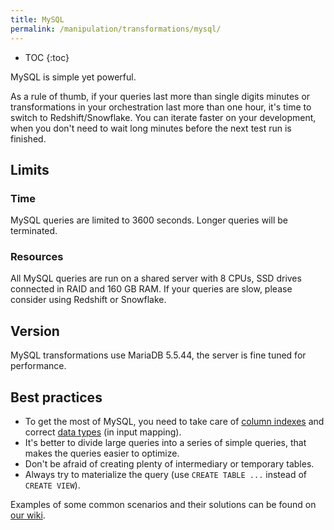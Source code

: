 ```yaml
---
title: MySQL
permalink: /manipulation/transformations/mysql/
---
```


* TOC
{:toc}

MySQL is simple yet powerful.

As a rule of thumb, if your queries last more than single digits minutes or transformations in your orchestration last more than one hour, it's time to switch to Redshift/Snowflake. You can iterate faster on your development, when you don't need to wait long minutes before the next test run is finished. 

## Limits

### Time

MySQL queries are limited to 3600 seconds. Longer queries will be terminated.

### Resources

All MySQL queries are run on a shared server with 8 CPUs, SSD drives connected in RAID and 160 GB RAM. If your queries are slow, please consider using Redshift or Snowflake.

## Version

MySQL transformations use MariaDB 5.5.44, the server is fine tuned for performance.  

## Best practices

 - To get the most of MySQL, you need to take care of [column indexes](http://dev.mysql.com/doc/refman/5.7/en/optimization-indexes.html) and correct [data types](http://dev.mysql.com/doc/refman/5.7/en/data-types.html) (in input mapping). 
 - It's better to divide large queries into a series of simple queries, that makes the queries easier to optimize. 
 - Don't be afraid of creating plenty of intermediary or temporary tables.
 - Always try to materialize the query (use `CREATE TABLE ...` instead of `CREATE VIEW`).

Examples of some common scenarios and their solutions can be found on [our wiki](http://wiki.keboola.com/home/keboola-connection/user-space/transformations/mysql). 
